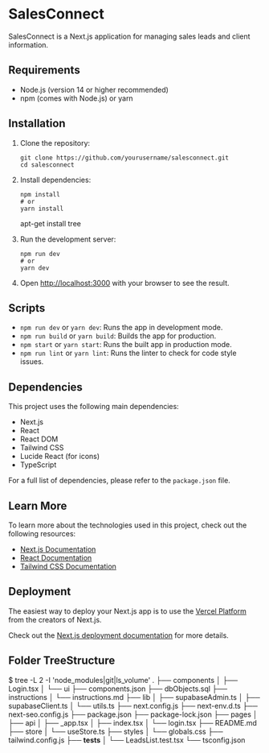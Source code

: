 # SalesConnect

SalesConnect is a Next.js application for managing sales leads and client information.

## Requirements

- Node.js (version 14 or higher recommended)
- npm (comes with Node.js) or yarn

## Installation

1. Clone the repository:
   ```
   git clone https://github.com/yourusername/salesconnect.git
   cd salesconnect
   ```

2. Install dependencies:
   ```
   npm install
   # or
   yarn install
   ```
   apt-get install tree

3. Run the development server:
   ```
   npm run dev
   # or
   yarn dev
   ```

4. Open [http://localhost:3000](http://localhost:3000) with your browser to see the result.

## Scripts

- `npm run dev` or `yarn dev`: Runs the app in development mode.
- `npm run build` or `yarn build`: Builds the app for production.
- `npm start` or `yarn start`: Runs the built app in production mode.
- `npm run lint` or `yarn lint`: Runs the linter to check for code style issues.

## Dependencies

This project uses the following main dependencies:

- Next.js
- React
- React DOM
- Tailwind CSS
- Lucide React (for icons)
- TypeScript

For a full list of dependencies, please refer to the `package.json` file.

## Learn More

To learn more about the technologies used in this project, check out the following resources:

- [Next.js Documentation](https://nextjs.org/docs)
- [React Documentation](https://reactjs.org/docs/getting-started.html)
- [Tailwind CSS Documentation](https://tailwindcss.com/docs)

## Deployment

The easiest way to deploy your Next.js app is to use the [Vercel Platform](https://vercel.com/new?utm_medium=default-template&filter=next.js&utm_source=create-next-app&utm_campaign=create-next-app-readme) from the creators of Next.js.

Check out the [Next.js deployment documentation](https://nextjs.org/docs/deployment) for more details.


## Folder TreeStructure
$ tree -L 2 -I 'node_modules|git|ls_volume'
.
├── components
│   ├── Login.tsx
│   └── ui
├── components.json
├── dbObjects.sql
├── instructions
│   └── instructions.md
├── lib
│   ├── supabaseAdmin.ts
│   ├── supabaseClient.ts
│   └── utils.ts
├── next.config.js
├── next-env.d.ts
├── next-seo.config.js
├── package.json
├── package-lock.json
├── pages
│   ├── api
│   ├── _app.tsx
│   ├── index.tsx
│   └── login.tsx
├── README.md
├── store
│   └── useStore.ts
├── styles
│   └── globals.css
├── tailwind.config.js
├── __tests__
│   └── LeadsList.test.tsx
└── tsconfig.json